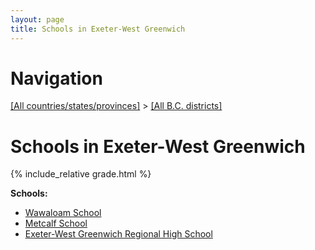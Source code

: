 ```yaml
---
layout: page
title: Schools in Exeter-West Greenwich
---
```

# Navigation

[[All countries/states/provinces]](../..) > [[All B.C. districts]](..)

# Schools in Exeter-West Greenwich

{% include_relative grade.html %}

**Schools:**

- [Wawaloam School](Wawaloam_School.md)
- [Metcalf School](Metcalf_School.md)
- [Exeter-West Greenwich Regional High School](Exeter-West_Greenwich_Regional_High_School.md)
